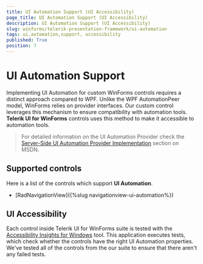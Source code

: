 ```yaml
---
title: UI Automation Support (UI Accessibility)
page_title: UI Automation Support (UI Accessibility)
description: UI Automation Support (UI Accessibility)
slug: winforms/telerik-presentation-framework/ui-automation
tags: ui,automation,support, accessibility
published: True
position: 7
---
```


# UI Automation Support

Implementing UI Automation for custom WinForms controls requires a distinct approach compared to WPF. Unlike the WPF AutomationPeer model, WinForms relies on provider interfaces. Our custom control leverages this mechanism to ensure compatibility with automation tools. __Telerik UI for WinForms__ controls uses this method to make it accessible to automation tools.

>For detailed information on the UI Automation Provider check the [Server-Side UI Automation Provider Implementation](https://learn.microsoft.com/en-us/previous-versions/visualstudio/visual-studio-2008/ms748277%28v=vs.90%29?redirectedfrom=MSDN) section on MSDN.

## Supported controls

Here is a list of the controls which support __UI Automation__. 

* [RadNavigationView]({%slug navigationview-ui-automation%})

## UI Accessibility

Each control inside Telerik UI for WinForms suite is tested with the [Accessibility Insights for Windows](https://accessibilityinsights.io/docs/en/windows/overview/) tool. This application executes tests, which check whether the controls have the right UI Automation properties. We've tested all of the controls from the our suite to ensure that there aren't any failed tests.




